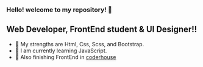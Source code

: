 ### Hello! welcome to my repository!  👋

## Web Developer, FrontEnd student & UI Designer!!


- 🌱 My strengths are Html, Css, Scss, and Bootstrap.
- 👯 I am currently learning JavaScript.
- 🥅 Also finishing FrontEnd in [coderhouse][website]






<!--LINKS-->
[website]:https://www.coderhouse.com/
